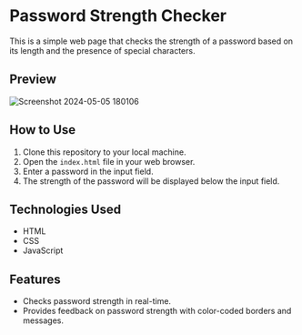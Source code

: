 # Password Strength Checker

This is a simple web page that checks the strength of a password based on its length and the presence of special characters.

## Preview

![Screenshot 2024-05-05 180106](https://github.com/Harsh-Sonker/Prodigy-Internship-Projects/assets/86284353/23073f97-61ca-4029-a0d7-4ca63f087ffe)

## How to Use

1. Clone this repository to your local machine.
2. Open the `index.html` file in your web browser.
3. Enter a password in the input field.
4. The strength of the password will be displayed below the input field.

## Technologies Used

- HTML
- CSS
- JavaScript

## Features

- Checks password strength in real-time.
- Provides feedback on password strength with color-coded borders and messages.
